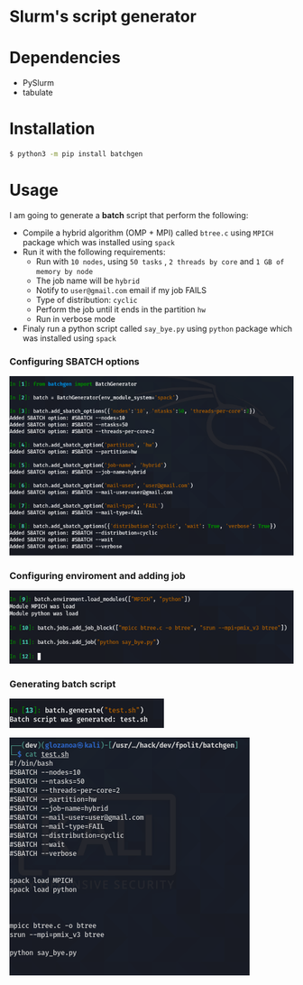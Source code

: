 # Slurm's script generator

# Dependencies
* PySlurm
* tabulate

# Installation
```bash
$ python3 -m pip install batchgen
```

# Usage
I am going to generate a **batch** script that perform the following:
* Compile a hybrid algorithm (OMP + MPI) called `btree.c` using `MPICH` package which was installed using `spack`
* Run it with the following requirements:
    * Run with `10 nodes`, using `50 tasks` , `2 threads by core` and `1 GB of memory by node`
    * The job name will be `hybrid`
    * Notify to `user@gmail.com` email if my job FAILS
    * Type of distribution: `cyclic`
    * Perform the job until it ends in the partition `hw`
    * Run in verbose mode
* Finaly run a python script called `say_bye.py` using `python` package which was installed using `spack`


### Configuring SBATCH options

![sbatch options](https://github.com/fpolit/batchgen/blob/main/docs/sbatch_options.png)


### Configuring enviroment and adding job

![enviroment and job](https://github.com/fpolit/batchgen/blob/main/docs/load_modules_and_job.png)

### Generating batch script

![generating batch script](https://github.com/fpolit/batchgen/blob/main/docs/generating_batch_script.png)

![batch script](https://github.com/fpolit/batchgen/blob/main/docs/batch_script.png)
